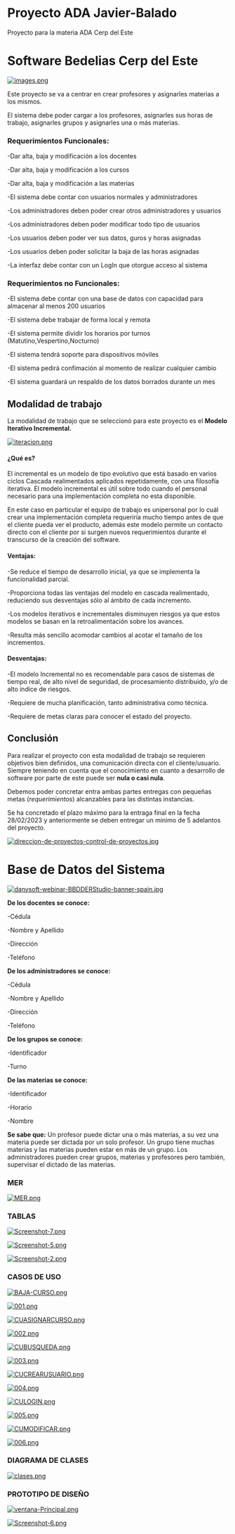 # Proyecto ADA Javier-Balado
Proyecto para la materia ADA Cerp del Este

# Software Bedelias Cerp del Este
[![images.png](https://i.postimg.cc/q70r0tkR/images.png)](https://postimg.cc/v4PktZxF)


Este proyecto se va a centrar en crear profesores y asignarles materias a los mismos.

El sistema debe poder cargar a los profesores, asignarles sus horas de trabajo, asignarles grupos y asignarles una o más materias.

### Requerimientos Funcionales:

  -Dar alta, baja y modificación a los docentes
  
  -Dar alta, baja y modificación a los cursos
  
  -Dar alta, baja y modificación a las materias
  
  -El sistema debe contar con usuarios normales y administradores
  
  -Los administradores deben poder crear otros administradores y usuarios
  
  -Los administradores deben poder modificar todo tipo de usuarios
  
  -Los usuarios deben poder ver sus datos, guros y horas asignadas
  
  -Los usuarios deben poder solicitar la baja de las horas asignadas
  
  -La interfaz debe contar con un LogIn que otorgue acceso al sistema
  
  
### Requerimientos no Funcionales:

  -El sistema debe contar con una base de datos con capacidad para almacenar al menos 200 usuarios
  
  -El sistema debe trabajar de forma local y remota
  
  -El sistema permite dividir los horarios por turnos (Matutino,Vespertino,Nocturno)
  
  -El sistema tendrá soporte para dispositivos móviles
  
  -El sistema pedirá confimación al momento de realizar cualquier cambio
  
  -El sistema guardará un respaldo de los datos borrados durante un mes
  
  
  ## Modalidad de trabajo
  
  La modalidad de trabajo que se seleccionó para este proyecto es el **Modelo Iterativo Incremental.**
  
  [![iteracion.png](https://i.postimg.cc/Y28TLntt/iteracion.png)](https://postimg.cc/kD6TkyVH)
  
  #### ¿Qué es?
  
El incremental es un modelo de tipo evolutivo que está basado en
varios ciclos Cascada realimentados aplicados repetidamente, con
una filosofía iterativa.
El modelo incremental es útil sobre todo cuando el personal
necesario para una implementación completa no esta disponible.

En este caso en particular el equipo de trabajo es unipersonal por lo cuál crear una implementación completa requeriría mucho tiempo
antes de que el cliente pueda ver el producto, además este modelo permite un contacto directo con el cliente por si surgen nuevos requerimientos
durante el transcurso de la creación del software.

#### Ventajas:

-Se reduce el tiempo de desarrollo inicial, ya que se implementa la funcionalidad parcial.


-Proporciona todas las ventajas del modelo en cascada realimentado, reduciendo sus desventajas sólo al ámbito de cada incremento.

-Los modelos iterativos e incrementales disminuyen riesgos ya
que estos modelos se basan en la retroalimentación sobre los
avances.


-Resulta más sencillo acomodar cambios al acotar el tamaño
de los incrementos.

#### Desventajas:

-El modelo Incremental no es recomendable para
casos de sistemas de tiempo real, de alto nivel de
seguridad, de procesamiento distribuido, y/o de alto
índice de riesgos.

-Requiere de mucha planificación, tanto administrativa
como técnica.

-Requiere de metas claras para conocer el estado del
proyecto.

## Conclusión

Para realizar el proyecto con esta modalidad de trabajo se requieren objetivos bien definidos, una comunicación directa con el cliente/usuario. Siempre teniendo en cuenta que el conocimiento en cuanto a desarrollo de software por parte de este puede ser **nula o casi nula**.

Debemos poder concretar entra ambas partes entregas con pequeñas metas (*requerimientos*) alcanzables para las distintas instancias.

Se ha concretado el plazo máximo para la entraga final en la fecha 28/02/2023 y anteriormente se deben entregar un minimo de 5 adelantos del proyecto.

[![direccion-de-proyectos-control-de-proyectos.jpg](https://i.postimg.cc/Hx7ZvgKg/direccion-de-proyectos-control-de-proyectos.jpg)](https://postimg.cc/JDM5t9M6)


# Base de Datos del Sistema

[![danysoft-webinar-BBDDERStudio-banner-spain.jpg](https://i.postimg.cc/66PbZzHZ/danysoft-webinar-BBDDERStudio-banner-spain.jpg)](https://postimg.cc/MXyY20JZ)

**De los docentes se conoce:**

-Cédula

-Nombre y Apellido

-Dirección

-Teléfono

**De los administradores se conoce:**

-Cédula

-Nombre y Apellido

-Dirección

-Teléfono

**De los grupos se conoce:**

-Identificador

-Turno

**De las materias se conoce:**

-Identificador

-Horario

-Nombre

**Se sabe que:** Un profesor puede dictar una o más materias, a su vez una materia puede ser dictada por un solo profesor. Un grupo tiene muchas materias y las    materias pueden estar en más de un grupo. Los administradores pueden crear grupos, materias y profesores pero también, supervisar el dictado de las materias.

### MER

[![MER.png](https://i.postimg.cc/brwCh875/MER.png)](https://postimg.cc/9RstP3FP)

### TABLAS

[![Screenshot-7.png](https://i.postimg.cc/MpsLXchP/Screenshot-7.png)](https://postimg.cc/w1m2GBxL)

[![Screenshot-5.png](https://i.postimg.cc/qqVbWSFy/Screenshot-5.png)](https://postimg.cc/DJ6PXjnw)

[![Screenshot-2.png](https://i.postimg.cc/v83fJW9N/Screenshot-2.png)](https://postimg.cc/QVKF5KfQ)

### CASOS DE USO

[![BAJA-CURSO.png](https://i.postimg.cc/1Xdt90pG/BAJA-CURSO.png)](https://postimg.cc/T5rG0DN1)

[![001.png](https://i.postimg.cc/LX50zHM9/001.png)](https://postimg.cc/0Mgfv1QF)

[![CUASIGNARCURSO.png](https://i.postimg.cc/TP2pJPYW/CUASIGNARCURSO.png)](https://postimg.cc/pm7W2Rj2)

[![002.png](https://i.postimg.cc/q7gp76vQ/002.png)](https://postimg.cc/ns8yRz7Q)

[![CUBUSQUEDA.png](https://i.postimg.cc/3NjTqgtr/CUBUSQUEDA.png)](https://postimg.cc/H8LRc7GF)

[![003.png](https://i.postimg.cc/pdj1kPGR/003.png)](https://postimg.cc/8F1Hzgg0)

[![CUCREARUSUARIO.png](https://i.postimg.cc/rss1nJVx/CUCREARUSUARIO.png)](https://postimg.cc/p5N5yKnL)

[![004.png](https://i.postimg.cc/tRvt1Lk5/004.png)](https://postimg.cc/BtD1k7dL)

[![CULOGIN.png](https://i.postimg.cc/TPcnTShn/CULOGIN.png)](https://postimg.cc/3ydkBtXw)

[![005.png](https://i.postimg.cc/ZKy3W0Cb/005.png)](https://postimg.cc/qz4gYJsS)

[![CUMODIFICAR.png](https://i.postimg.cc/766JwZFy/CUMODIFICAR.png)](https://postimg.cc/R3kZT4CP)

[![006.png](https://i.postimg.cc/HxV03zs5/006.png)](https://postimg.cc/5YWF2wzN)

### DIAGRAMA DE CLASES

[![clases.png](https://i.postimg.cc/ncksj7nt/clases.png)](https://postimg.cc/GH4364BM)


### PROTOTIPO DE DISEÑO

[![ventana-Principal.png](https://i.postimg.cc/3RnrRTDk/ventana-Principal.png)](https://postimg.cc/8JfgKx4G)

[![Screenshot-6.png](https://i.postimg.cc/8Cn4RFWD/Screenshot-6.png)](https://postimg.cc/Ff30mHDn)
